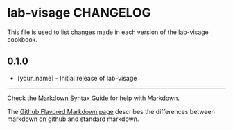 # lab-visage CHANGELOG

This file is used to list changes made in each version of the lab-visage cookbook.

## 0.1.0
- [your_name] - Initial release of lab-visage

- - -
Check the [Markdown Syntax Guide](http://daringfireball.net/projects/markdown/syntax) for help with Markdown.

The [Github Flavored Markdown page](http://github.github.com/github-flavored-markdown/) describes the differences between markdown on github and standard markdown.
